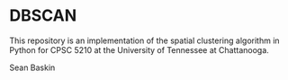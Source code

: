 DBSCAN
======

This repository is an implementation of the spatial clustering algorithm in Python for CPSC 5210 at the University of Tennessee at Chattanooga.

Sean Baskin